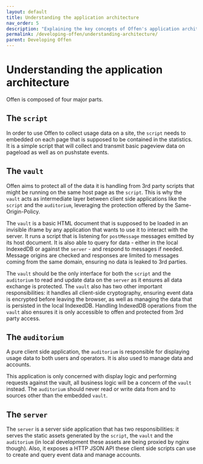 ```yaml
---
layout: default
title: Understanding the application architecture
nav_order: 5
description: "Explaining the key concepts of Offen's application architecture."
permalink: /developing-offen/understanding-architecture/
parent: Developing Offen
---
```


# Understanding the application architecture

Offen is composed of four major parts.

## The `script`

In order to use Offen to collect usage data on a site, the `script` needs to embedded on each page that is supposed to be contained in the statistics. It is a simple script that will collect and transmit basic pageview data on pageload as well as on pushstate events.

## The `vault`

Offen aims to protect all of the data it is handling from 3rd party scripts that might be running on the same host page as the `script`. This is why the `vault` acts as intermediate layer between client side applications like the `script` and the `auditorium`, leveraging the protection offered by the Same-Origin-Policy.

The `vault` is a basic HTML document that is supposed to be loaded in an invisible iframe by any application that wants to use it to interact with the server. It runs a script that is listening for `postMessage` messages emitted by its host document. It is also able to query for data - either in the local IndexedDB or against the `server` - and respond to messages if needed. Message origins are checked and responses are limited to messages coming from the same domain, ensuring no data is leaked to 3rd parties.

The `vault` should be the only interface for both the `script` and the `auditorium` to read and update data on the `server` as it ensures all data exchange is protected. The `vault` also has two other important responsibilities: it handles all client-side cryptography, ensuring event data is encrypted before leaving the browser, as well as managing the data that is persisted in the local IndexedDB. Handling IndexedDB operations from the `vault` also ensures it is only accessible to offen and protected from 3rd party access.

## The `auditorium`

A pure client side application, the `auditorium` is responsible for displaying usage data to both users and operators. It is also used to manage data and accounts.

This application is only concerned with display logic and performing requests against the vault, all business logic will be a concern of the `vault` instead. The `auditorium` should never read or write data from and to sources other than the embedded `vault`.

## The `server`

The `server` is a server side application that has two responsibilities: it serves the static assets generated by the `script`, the `vault` and the `auditorium` (in local development these assets are being proxied by nginx though). Also, it exposes a HTTP JSON API these client side scripts can use to create and query event data and manage accounts.
